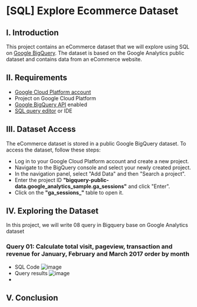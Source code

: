 # [SQL] Explore Ecommerce Dataset
## I. Introduction
This project contains an eCommerce dataset that we will explore using SQL on [Google BigQuery](https://cloud.google.com/bigquery). The dataset is based on the Google Analytics public dataset and contains data from an eCommerce website.
## II. Requirements
* [Google Cloud Platform account](https://cloud.google.com)
* Project on Google Cloud Platform
* [Google BigQuery API](https://cloud.google.com/bigquery/docs/enable-transfer-service#:~:text=Enable%20the%20BigQuery%20Data%20Transfer%20Service,-Before%20you%20can&text=Open%20the%20BigQuery%20Data%20Transfer,Click%20the%20ENABLE%20button.) enabled
* [SQL query editor](https://cloud.google.com/monitoring/mql/query-editor) or IDE
## III. Dataset Access
The eCommerce dataset is stored in a public Google BigQuery dataset. To access the dataset, follow these steps:
* Log in to your Google Cloud Platform account and create a new project.
* Navigate to the BigQuery console and select your newly created project.
* In the navigation panel, select "Add Data" and then "Search a project".
* Enter the project ID **"bigquery-public-data.google_analytics_sample.ga_sessions"** and click "Enter".
* Click on the **"ga_sessions_"** table to open it.
## IV. Exploring the Dataset
In this project, we will write 08 query in Bigquery base on Google Analytics dataset
### Query 01: Calculate total visit, pageview, transaction and revenue for January, February and March 2017 order by month
* SQL Code
![image](https://user-images.githubusercontent.com/101726623/235141283-3f640e8c-237f-4100-b734-f0383a999560.png)
* Query results
![image](https://user-images.githubusercontent.com/101726623/235141359-1648197b-6339-42ca-b2a2-3dce9f39283b.png)
* 

## V. Conclusion
